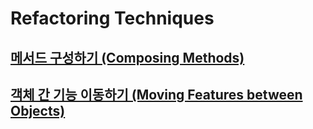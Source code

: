 # Refactoring Techniques

## [메서드 구성하기 (Composing Methods)](./composing-methods/index.md)

## [객체 간 기능 이동하기 (Moving Features between Objects)](./moving-features-between-objects/index.md)
